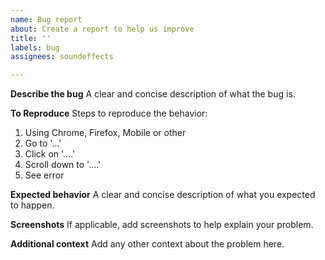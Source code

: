```yaml
---
name: Bug report
about: Create a report to help us improve
title: ''
labels: bug
assignees: soundeffects

---
```


**Describe the bug**
A clear and concise description of what the bug is.

**To Reproduce**
Steps to reproduce the behavior:
1. Using Chrome, Firefox, Mobile or other
2. Go to '...'
3. Click on '....'
4. Scroll down to '....'
5. See error

**Expected behavior**
A clear and concise description of what you expected to happen.

**Screenshots**
If applicable, add screenshots to help explain your problem.

**Additional context**
Add any other context about the problem here.
